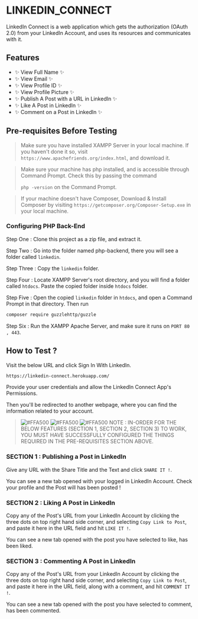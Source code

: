 # LINKEDIN_CONNECT

LinkedIn Connect is a web application which gets the authorization (OAuth 2.0) from your LinkedIn Account, and uses its resources and communicates with it.

## Features

- ✨ View Full Name ✨
- ✨ View Email ✨
- ✨ View Profile ID ✨
- ✨ View Profile Picture ✨
- ✨ Publish A Post with a URL in LinkedIn ✨
- ✨ Like A Post in LinkedIn ✨
- ✨ Comment on a Post in LinkedIn ✨

## Pre-requisites Before Testing

> Make sure you have installed XAMPP Server in your local machine. If you haven't done it so, visit ```https://www.apachefriends.org/index.html```, and download it.

> Make sure your machine has php installed, and is accessible through Command Prompt. Check this by passing the command
> 
> ```php -version``` on the Command Prompt.

> If your machine doesn't have Composer, Download & Install Composer by visiting ```https://getcomposer.org/Composer-Setup.exe``` in your local machine.

### Configuring PHP Back-End

Step One : Clone this project as a zip file, and extract it.

Step Two : Go into the folder named php-backend, there you will see a folder called ```linkedin```.

Step Three : Copy the ```linkedin``` folder.

Step Four : Locate XAMPP Server's root directory, and you will find a folder called ```htdocs```. Paste the copied folder inside ```htdocs``` folder.

Step Five : Open the copied ```linkedin``` folder in ```htdocs```, and open a Command Prompt in that directory. Then run
```sh
composer require guzzlehttp/guzzle
```

Step Six : Run the XAMPP Apache Server, and make sure it runs on ```PORT 80 , 443```.


## How to Test ?

Visit the below URL and click Sign In With LinkedIn.
```sh
https://linkedin-connect.herokuapp.com/
```

Provide your user credentials and allow the LinkedIn Connect App's Permissions.

Then you'll be redirected to another webpage, where you can find the information related to your account.

> ![#FFA500](https://via.placeholder.com/15/FFA500/000000?text=+) ![#FFA500](https://via.placeholder.com/15/FFA500/000000?text=+) ![#FFA500](https://via.placeholder.com/15/FFA500/000000?text=+) NOTE : IN-ORDER FOR THE BELOW FEATURES (SECTION 1, SECTION 2, SECTION 3) TO WORK, YOU MUST HAVE SUCCESSFULLY CONFIGURED THE THINGS REQUIRED IN THE PRE-REQUISITES SECTION ABOVE.

### SECTION 1 : Publishing a Post in LinkedIn

Give any URL with the Share Title and the Text and click ```SHARE IT !```.

You can see a new tab opened with your logged in LinkedIn Account. Check your profile and the Post will has been posted !

### SECTION 2 : Liking A Post in LinkedIn

Copy any of the Post's URL from your LinkedIn Account by clicking the three dots on top right hand side corner, and selecting ```Copy Link to Post```,
and paste it here in the URL field and hit ```LIKE IT !```.

You can see a new tab opened with the post you have selected to like, has been liked.


### SECTION 3 : Commenting A Post in LinkedIn

Copy any of the Post's URL from your LinkedIn Account by clicking the three dots on top right hand side corner, and selecting ```Copy Link to Post```,
and paste it here in the URL field, along with a comment, and hit ```COMMENT IT !```.

You can see a new tab opened with the post you have selected to comment, has been commented.



